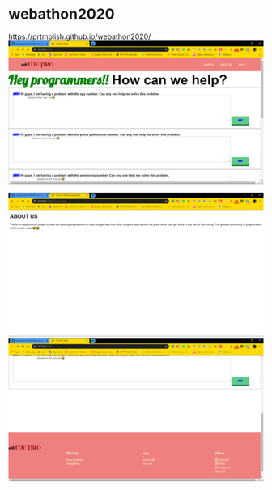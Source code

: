 # webathon2020
https://prtmplish.github.io/webathon2020/
![preview img](https://github.com/Prtmplish/webathon2020/blob/master/Screenshot%20(23).png)

![preview img 2](https://github.com/Prtmplish/webathon2020/blob/master/Screenshot%20(24).png)
![preveiw img 3](https://github.com/Prtmplish/webathon2020/blob/master/Screenshot%20(25).png)
